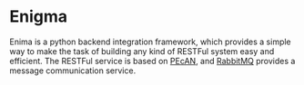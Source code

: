 # Enigma
Enima is a python backend integration framework, which provides a simple way to make the task of building any kind of RESTFul system easy and efficient. The RESTFul service is based on [PEcAN](https://github.com/PecanProject/pecan/), and [RabbitMQ](http://www.rabbitmq.com/) provides a message communication service. 
